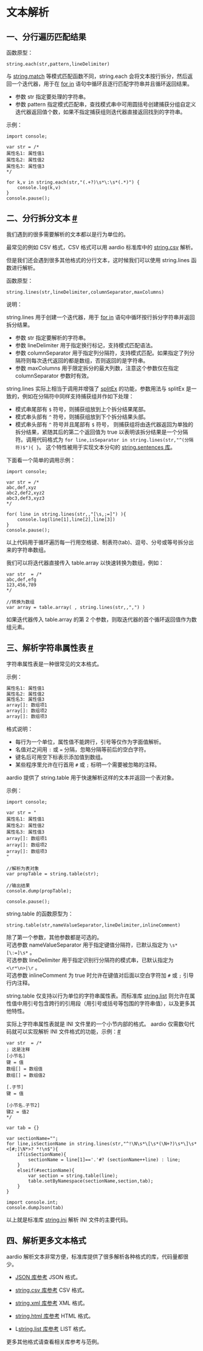 # 文本解析

## 一、分行遍历匹配结果

函数原型：

```aardio
string.each(str,pattern,lineDelimiter)
```

与 [string.match](matching.md#match) 等模式匹配函数不同，string.each 会将文本按行拆分，然后返回一个迭代器，用于在 [for in](../../../language-reference/statements/iterator.md) 语句中循环且逐行匹配字符串并且循环返回结果。

- 参数 str 指定要处理的字符串。
- 参数 pattern 指定模式匹配串，查找模式串中可用圆括号创建捕获分组自定义迭代器返回值个数，如果不指定捕获组则迭代器直接返回找到的字符串。

示例：

```aardio
import console; 

var str = /*
属性名1: 属性值1
属性名2: 属性值2
属性名3: 属性值3
*/

for k,v in string.each(str,"(.+?)\s*\:\s*(.*)") { 
	console.log(k,v)
} 
console.pause();
```

## 二、分行拆分文本 <a id="lines" href="#lines">&#x23;</a>


我们遇到的很多需要解析的文本都以是行为单位的。

最常见的例如 CSV 格式，CSV 格式可以用 aardio 标准库中的 [string.csv](../../../library-reference/string/csv.md) 解析。

但是我们还会遇到很多其他格式的分行文本，这时候我们可以使用 string.lines 函数进行解析。

函数原型：

```aardio
string.lines(str,lineDelimiter,columnSeparator,maxColumns)
```

说明：

string.lines 用于创建一个迭代器，用于 [for in](../../../language-reference/statements/iterator.md) 语句中循环按行拆分字符串并返回拆分结果。

- 参数 str 指定要解析的字符串。  
- 参数 lineDelimiter 用于指定换行标记，支持模式匹配语法。  
- 参数 columnSeparator 用于指定列分隔符，支持模式匹配。如果指定了列分隔符则每次迭代返回的都是数组，否则返回的是字符串。
- 参数 maxColumns 用于限定拆分的最大列数，注意这个参数仅在指定 columnSeparator 参数时有效。

string.lines 实际上相当于调用并增强了 [splitEx](part.md#splitEx) 的功能，参数用法与 splitEx 是一致的，例如在分隔符中同样支持捕获组并作如下处理：

- 模式串尾部有 `$` 符号，则捕获组放到上个拆分结果尾部。
- 模式串头部有 `^` 符号，则捕获组放到下个拆分结果头部。
- 模式串头部有 `^` 符号并且尾部有 `$` 符号， 则捕获组将由迭代器返回为单独的拆分结果，紧随其后的第二个返回值为 true 以表明该拆分结果是一个分隔符。调用代码格式为  `for line,isSeparator in string.lines(str,"^(分隔符)$"){ }`。 这个特性被用于实现文本分句的 [string.sentences 库](../../../library-reference/string/sentences.md)。

下面看一个简单的调用示例：

```aardio
import console; 

var str = /*
abc,def,xyz
abc2,def2,xyz2
abc3,def3,xyz3
*/

for( line in string.lines(str,,"[\s,;=]") ){ 
	console.log(line[1],line[2],line[3])
} 
console.pause();
```

以上代码用于循环遍历每一行用空格键、制表符(tab)、逗号、分号或等号拆分出来的字符串数组。

我们可以将迭代器直接传入 table.array 以快速转换为数组，例如：

```aardio
var str  = /*
abc,def,efg
123,456,789
*/

//转换为数组
var array = table.array( , string.lines(str,,",") )
```

如果迭代器传入 table.array 的第 2 个参数，则取迭代器的首个循环返回值作为数组元素。 

## 三、解析字符串属性表 <a id="talbe" href="#talbe">&#x23;</a>


字符串属性表是一种很常见的文本格式。

示例：

```txt
属性名1: 属性值1
属性名2: 属性值2
属性名3: 属性值3
array[]: 数组项1
array[]: 数组项2
array[]: 数组项3
```

格式说明：

- 每行为一个单位，属性值不能跨行，引号等仅作为字面值解析。
- 名值对之间用 `:` 或 `=` 分隔，忽略分隔等前后的空白字符。
- 键名后可用空下标表示添加值到数组。
- 某些程序里允许在行首用 `#` 或  `;` 标明一个需要被忽略的注释。 

aardio 提供了 string.table 用于快速解析这样的文本并返回一个表对象。

示例：

```aardio
import console; 

var str = "
属性名1: 属性值1
属性名2: 属性值2
属性名3: 属性值3
array[]: 数组项1
array[]: 数组项2
array[]: 数组项3
"

//解析为表对象
var propTable = string.table(str);

//输出结果
console.dump(propTable);

console.pause();
```

string.table 的函数原型为：

```aardio
string.table(str,nameValueSeparator,lineDelimiter,inlineComment) 
```

除了第一个参数，其他参数都是可选的。  
可选参数 nameValueSeparator 用于指定键值分隔符，已默认指定为 `\s*[\:=]\s*` 。  
可选参数 lineDelimiter 用于指定识别行分隔符的模式串，已默认指定为 `<\r*\n>|\r` 。  
可选参数 inlineComment 为 true 时允许在键值对后面以空白字符加 `#` 或  `;` 引导行内注释。

string.table 仅支持以行为单位的字符串属性表。而标准库 [string.list](../../../library-reference/string/list.md)  则允许在属性值中用引号包含跨行的引用段（用引号或括号等包围的字符串值），以及更多其他特性。

实际上字符串属性表就是 INI 文件里的一个小节内部的格式。
aardio 仅需数句代码就可以实现解析 INI 文件格式的功能，示例：<a id="ini" href="#ini">&#x23;</a>


```aardio
var str  = /*
; 这是注释
[小节名]
键 = 值
数组[] = 数组值
数组[] = 数组值2

[.子节]
键 = 值

[小节名.子节2]
键2 = 值2
*/

var tab = {}
  
var sectionName="";
for line,isSectionName in string.lines(str,"^!\N\s*\[\s*(\N+?)\s*\]\s*<[#;]\N*>? *!\n$"){
	if(isSectionName){ 
		sectionName = line[1]=='.'#? (sectionName++line) : line;
	}
	elseif(#sectionName){
		var section = string.table(line);
		table.setByNamespace(sectionName,section,tab); 
	}  
} 
	
import console.int;
console.dumpJson(tab)
```

以上就是标准库 [string.ini](../../../library-reference/string/ini.md)  解析 INI 文件的主要代码。

## 四、解析更多文本格式

aardio 解析文本非常方便，标准库提供了很多解析各种格式的库，代码量都很少。

- [JSON 库参考](../../../library-reference/JSON/_.md) JSON 格式。

- [string.csv 库参考](../../../library-reference/string/csv.md) CSV 格式。

- [string.xml 库参考](../../../library-reference/string/xml.md)  XML 格式。

- [string.html 库参考](../../../library-reference/string/html.md) HTML 格式。

- L[string.list 库参考](../../../library-reference/string/list.md) LIST 格式。

更多其他格式请查看相关库参考与范例。


